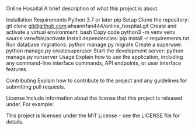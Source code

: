 Online Hospital
A brief description of what this project is about.

Installation
Requirements
Python 3.7 or later
pip
Setup
Clone the repository: git clone git@github.com:ahsanirfan444/online_hospital.git
Create and activate a virtual environment:
bash
Copy code
python3 -m venv venv
source venv/bin/activate
Install dependencies: pip install -r requirements.txt
Run database migrations: python manage.py migrate
Create a superuser: python manage.py createsuperuser
Start the development server: python manage.py runserver
Usage
Explain how to use the application, including any command-line interface commands, API endpoints, or user interface features.

Contributing
Explain how to contribute to the project and any guidelines for submitting pull requests.

License
Include information about the license that this project is released under. For example:

This project is licensed under the MIT License - see the LICENSE file for details.
